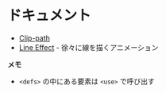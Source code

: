 # ドキュメント

- [Clip-path](clip-path.md)
- [Line Effect](line-animation.md) - 徐々に線を描くアニメーション


__メモ__

- `<defs>` の中にある要素は `<use>` で呼び出す
